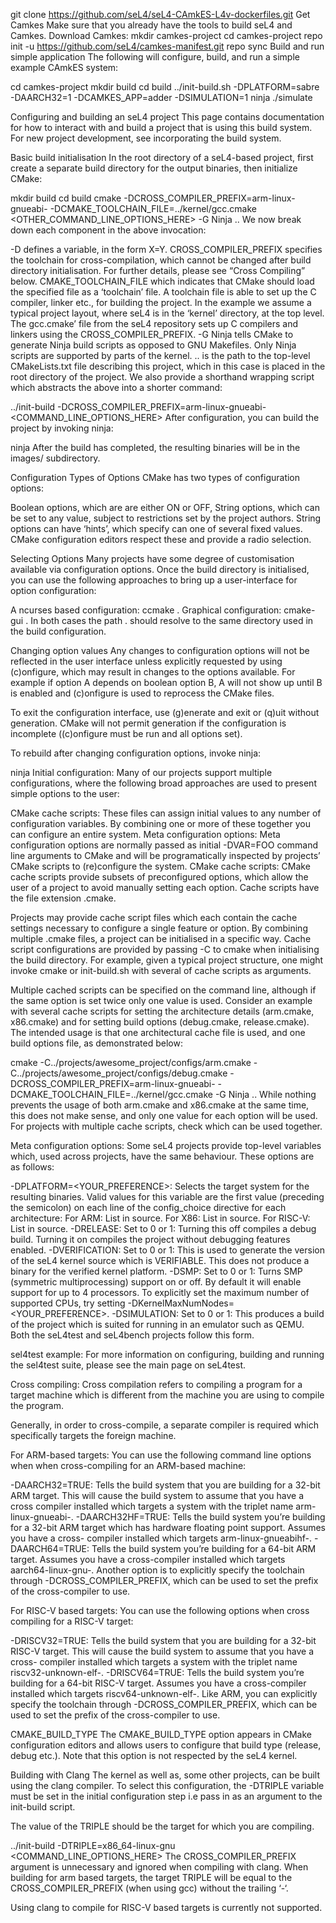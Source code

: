 git clone https://github.com/seL4/seL4-CAmkES-L4v-dockerfiles.git
Get Camkes
Make sure that you already have the tools to build seL4 and Camkes.
Download Camkes:
mkdir camkes-project
cd camkes-project
repo init -u https://github.com/seL4/camkes-manifest.git
repo sync
Build and run simple application
The following will configure, build, and run a simple example CAmkES system:

cd camkes-project
mkdir build
cd build
../init-build.sh -DPLATFORM=sabre -DAARCH32=1 -DCAMKES_APP=adder -DSIMULATION=1
ninja
./simulate

Configuring and building an seL4 project
This page contains documentation for how to interact with and build a project that is using this build system. For new project development, see incorporating the build system.

Basic build initialisation
In the root directory of a seL4-based project, first create a separate build directory for the output binaries, then initialize CMake:

mkdir build
cd build
cmake -DCROSS_COMPILER_PREFIX=arm-linux-gnueabi- -DCMAKE_TOOLCHAIN_FILE=../kernel/gcc.cmake <OTHER_COMMAND_LINE_OPTIONS_HERE> -G Ninja ..
We now break down each component in the above invocation:

-D defines a variable, in the form X=Y.
CROSS_COMPILER_PREFIX specifies the toolchain for cross-compilation, which cannot be changed after build directory initialisation. For further details, please see “Cross Compiling” below.
CMAKE_TOOLCHAIN_FILE which indicates that CMake should load the specified file as a ‘toolchain’ file. A toolchain file is able to set up the C compiler, linker etc., for building the project. In the example we assume a typical project layout, where seL4 is in the ‘kernel’ directory, at the top level. The gcc.cmake’ file from the seL4 repository sets up C compilers and linkers using the CROSS_COMPILER_PREFIX.
-G Ninja tells CMake to generate Ninja build scripts as opposed to GNU Makefiles. Only Ninja scripts are supported by parts of the kernel.
.. is the path to the top-level CMakeLists.txt file describing this project, which in this case is placed in the root directory of the project.
We also provide a shorthand wrapping script which abstracts the above into a shorter command:

../init-build -DCROSS_COMPILER_PREFIX=arm-linux-gnueabi- <COMMAND_LINE_OPTIONS_HERE>
After configuration, you can build the project by invoking ninja:

ninja
After the build has completed, the resulting binaries will be in the images/ subdirectory.

Configuration
Types of Options
CMake has two types of configuration options:

Boolean options, which are are either ON or OFF,
String options, which can be set to any value, subject to restrictions set by the project authors.
String options can have ‘hints’, which specify can one of several fixed values. CMake configuration editors respect these and provide a radio selection.

Selecting Options
Many projects have some degree of customisation available via configuration options. Once the build directory is initialised, you can use the following approaches to bring up a user-interface for option configuration:

A ncurses based configuration:
ccmake .
Graphical configuration:
cmake-gui .
In both cases the path . should resolve to the same directory used in the build configuration.

Changing option values
Any changes to configuration options will not be reflected in the user interface unless explicitly requested by using (c)onfigure, which may result in changes to the options available. For example if option A depends on boolean option B, A will not show up until B is enabled and (c)onfigure is used to reprocess the CMake files.

To exit the configuration interface, use (g)enerate and exit or (q)uit without generation. CMake will not permit generation if the configuration is incomplete ((c)onfigure must be run and all options set).

To rebuild after changing configuration options, invoke ninja:

ninja
Initial configuration:
Many of our projects support multiple configurations, where the following broad approaches are used to present simple options to the user:

CMake cache scripts: These files can assign initial values to any number of configuration variables. By combining one or more of these together you can configure an entire system.
Meta configuration options: Meta configuration options are normally passed as initial -DVAR=FOO command line arguments to CMake and will be programatically inspected by projects’ CMake scripts to (re)configure the system.
CMake cache scripts:
CMake cache scripts provide subsets of preconfigured options, which allow the user of a project to avoid manually setting each option. Cache scripts have the file extension .cmake.

Projects may provide cache script files which each contain the cache settings necessary to configure a single feature or option. By combining multiple .cmake files, a project can be initialised in a specific way. Cache script configurations are provided by passing -C <file> to cmake when initialising the build directory. For example, given a typical project structure, one might invoke cmake or init-build.sh with several of cache scripts as arguments.

Multiple cached scripts can be specified on the command line, although if the same option is set twice only one value is used. Consider an example with several cache scripts for setting the architecture details (arm.cmake, x86.cmake) and for setting build options (debug.cmake, release.cmake). The intended usage is that one architectural cache file is used, and one build options file, as demonstrated below:

cmake -C../projects/awesome_project/configs/arm.cmake -C../projects/awesome_project/configs/debug.cmake -DCROSS_COMPILER_PREFIX=arm-linux-gnueabi- -DCMAKE_TOOLCHAIN_FILE=../kernel/gcc.cmake -G Ninja ..
While nothing prevents the usage of both arm.cmake and x86.cmake at the same time, this does not make sense, and only one value for each option will be used. For projects with multiple cache scripts, check which can be used together.

Meta configuration options:
Some seL4 projects provide top-level variables which, used across projects, have the same behaviour. These options are as follows:

-DPLATFORM=<YOUR_PREFERENCE>: Selects the target system for the resulting binaries. Valid values for this variable are the first value (preceding the semicolon) on each line of the config_choice directive for each architecture:
For ARM: List in source.
For X86: List in source.
For RISC-V: List in source.
-DRELEASE: Set to 0 or 1: Turning this off compiles a debug build. Turning it on compiles the project without debugging features enabled.
-DVERIFICATION: Set to 0 or 1: This is used to generate the version of the seL4 kernel source which is VERIFIABLE. This does not produce a binary for the verified kernel platform.
-DSMP: Set to 0 or 1: Turns SMP (symmetric multiprocessing) support on or off. By default it will enable support for up to 4 processors. To explicitly set the maximum number of supported CPUs, try setting -DKernelMaxNumNodes=<YOUR_PREFERENCE>.
-DSIMULATION: Set to 0 or 1: This produces a build of the project which is suited for running in an emulator such as QEMU.
Both the seL4test and seL4bench projects follow this form.

sel4test example:
For more information on configuring, building and running the sel4test suite, please see the main page on seL4test.

Cross compiling:
Cross compilation refers to compiling a program for a target machine which is different from the machine you are using to compile the program.

Generally, in order to cross-compile, a separate compiler is required which specifically targets the foreign machine.

For ARM-based targets:
You can use the following command line options when when cross-compiling for an ARM-based machine:

-DAARCH32=TRUE: Tells the build system that you are building for a 32-bit ARM target. This will cause the build system to assume that you have a cross compiler installed which targets a system with the triplet name arm-linux-gnueabi-.
-DAARCH32HF=TRUE: Tells the build system you’re building for a 32-bit ARM target which has hardware floating point support. Assumes you have a cross- compiler installed which targets arm-linux-gnueabihf-.
-DAARCH64=TRUE: Tells the build system you’re building for a 64-bit ARM target. Assumes you have a cross-compiler installed which targets aarch64-linux-gnu-.
Another option is to explicitly specify the toolchain through -DCROSS_COMPILER_PREFIX, which can be used to set the prefix of the cross-compiler to use.

For RISC-V based targets:
You can use the following options when cross compiling for a RISC-V target:

-DRISCV32=TRUE: Tells the build system that you are building for a 32-bit RISC-V target. This will cause the build system to assume that you have a cross- compiler installed which targets a system with the triplet name riscv32-unknown-elf-.
-DRISCV64=TRUE: Tells the build system you’re building for a 64-bit RISC-V target. Assumes you have a cross-compiler installed which targets riscv64-unknown-elf-.
Like ARM, you can explicitly specify the toolchain through -DCROSS_COMPILER_PREFIX, which can be used to set the prefix of the cross-compiler to use.

CMAKE_BUILD_TYPE
The CMAKE_BUILD_TYPE option appears in CMake configuration editors and allows users to configure that build type (release, debug etc.). Note that this option is not respected by the seL4 kernel.

Building with Clang
The kernel as well as, some other projects, can be built using the clang compiler. To select this configuration, the -DTRIPLE variable must be set in the initial configuration step i.e pass in as an argument to the init-build script.

The value of the TRIPLE should be the target for which you are compiling.

../init-build -DTRIPLE=x86_64-linux-gnu <COMMAND_LINE_OPTIONS_HERE>
The CROSS_COMPILER_PREFIX argument is unnecessary and ignored when compiling with clang. When building for arm based targets, the target TRIPLE will be equal to the CROSS_COMPILER_PREFIX (when using gcc) without the trailing ‘-‘.

Using clang to compile for RISC-V based targets is currently not supported.
